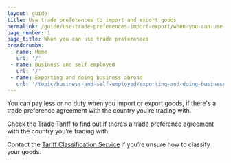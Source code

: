 ```yaml
---
layout: guide
title: Use trade preferences to import and export goods
permalink: /guide/use-trade-preferences-import-export/when-you-can-use-trade-preferences.html
page_number: 1
page_title: When you can use trade preferences
breadcrumbs:
 - name: Home
   url: '/'
 - name: Business and self employed
   url: '/'
 - name: Exporting and doing business abroad
   url: '/topic/business-and-self-employed/exporting-and-doing-business-abroad.html'   
---
```


You can pay less or no duty when you import or export goods, if there's a trade preference agreement with the country you’re trading with. 

Check the [Trade Tariff](https://govuk-import-export.herokuapp.com/start/trade-tariff.html) to find out if there’s a trade preference agreement with the country you’re trading with. 

Contact the [Tariff Classification Service](/government/organisations/hm-revenue-customs/contact/tariff-classification-service) if you’re unsure how to classify your goods. 
